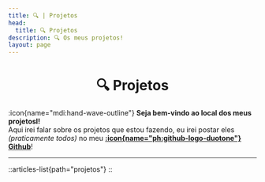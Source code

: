 ```yaml
---
title: 🔍 | Projetos
head:
  title: 🔍 Projetos
description: 🔍 Os meus projetos!
layout: page
---
```

<h1 style="text-align:center">🔍 Projetos</h1>

:icon{name="mdi:hand-wave-outline"} **Seja bem-vindo ao local dos meus projetosl!** <br>
Aqui irei falar sobre os projetos que estou fazendo, eu irei postar eles *(praticamente todos)* no meu [**:icon{name="ph:github-logo-duotone"} Github**](https://github.com/solynhoo)!
<hr>


::articles-list{path="projetos"}
::
